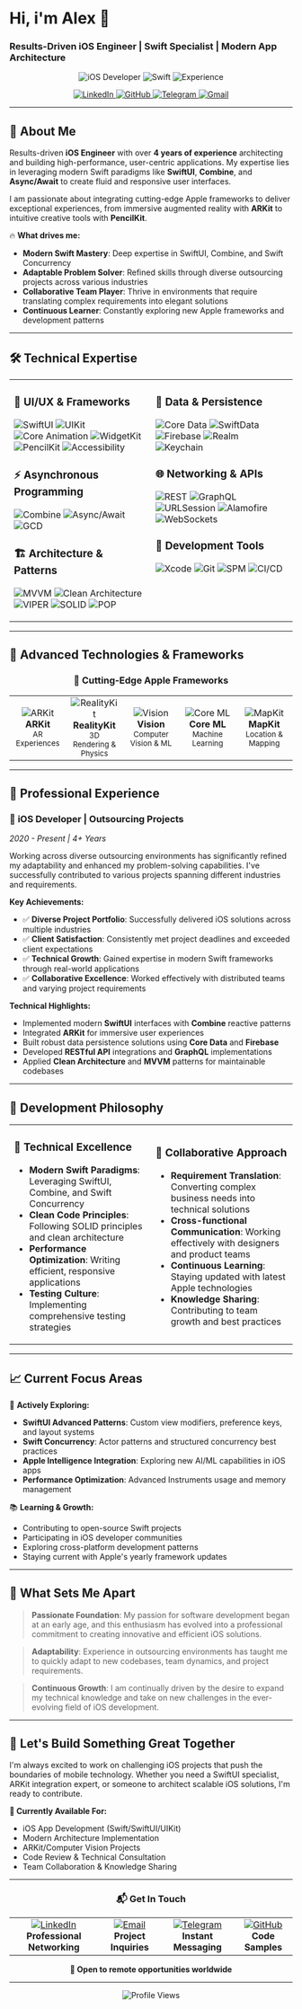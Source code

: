 # Hi, i'm Alex 👋
### Results-Driven iOS Engineer | Swift Specialist | Modern App Architecture

<div align="center">
  
![iOS Developer](https://img.shields.io/badge/iOS%20Developer-4%2B%20Years-blue?style=for-the-badge&logo=apple&logoColor=white)
![Swift](https://img.shields.io/badge/Swift-Expert-orange?style=for-the-badge&logo=swift&logoColor=white)
![Experience](https://img.shields.io/badge/Outsourcing-Expert-green?style=for-the-badge&logo=handshake&logoColor=white)

<p>
  <a href="https://www.linkedin.com/in/slwl/" target="_blank">
    <img src="https://img.shields.io/badge/LinkedIn-0077B5?style=for-the-badge&logo=linkedin&logoColor=white" alt="LinkedIn"/>
  </a>
  <a href="https://github.com/Sleywill" target="_blank">
    <img src="https://img.shields.io/badge/GitHub-181717?style=for-the-badge&logo=github&logoColor=white" alt="GitHub"/>
  </a>
  <a href="https://t.me/Sleywil" target="_blank">
    <img src="https://img.shields.io/badge/Telegram-26A5E4?style=for-the-badge&logo=telegram&logoColor=white" alt="Telegram"/>
  </a>
  <a href="mailto:slwv.dev@gmail.com">
    <img src="https://img.shields.io/badge/Gmail-D14836?style=for-the-badge&logo=gmail&logoColor=white" alt="Gmail"/>
  </a>
</p>

</div>

---

## 🚀 About Me

Results-driven **iOS Engineer** with over **4 years of experience** architecting and building high-performance, user-centric applications. My expertise lies in leveraging modern Swift paradigms like **SwiftUI**, **Combine**, and **Async/Await** to create fluid and responsive user interfaces.

I am passionate about integrating cutting-edge Apple frameworks to deliver exceptional experiences, from immersive augmented reality with **ARKit** to intuitive creative tools with **PencilKit**.

🔥 **What drives me:**
- **Modern Swift Mastery**: Deep expertise in SwiftUI, Combine, and Swift Concurrency
- **Adaptable Problem Solver**: Refined skills through diverse outsourcing projects across various industries
- **Collaborative Team Player**: Thrive in environments that require translating complex requirements into elegant solutions
- **Continuous Learner**: Constantly exploring new Apple frameworks and development patterns

---

## 🛠️ Technical Expertise

<table>
<tr>
<td valign="top" width="50%">

### 📱 **UI/UX & Frameworks**
![SwiftUI](https://img.shields.io/badge/SwiftUI-Expert-000000?style=flat-square&logo=swift&logoColor=F05138)
![UIKit](https://img.shields.io/badge/UIKit-Expert-2196F3?style=flat-square)
![Core Animation](https://img.shields.io/badge/Core%20Animation-Advanced-9C27B0?style=flat-square)
![WidgetKit](https://img.shields.io/badge/WidgetKit-Proficient-4CAF50?style=flat-square)
![PencilKit](https://img.shields.io/badge/PencilKit-Proficient-795548?style=flat-square)
![Accessibility](https://img.shields.io/badge/A11y-Advanced-FF6B35?style=flat-square)

### ⚡ **Asynchronous Programming**
![Combine](https://img.shields.io/badge/Combine-Expert-FF6B35?style=flat-square)
![Async/Await](https://img.shields.io/badge/Swift%20Concurrency-Advanced-00BCD4?style=flat-square)
![GCD](https://img.shields.io/badge/Grand%20Central%20Dispatch-Advanced-607D8B?style=flat-square)

### 🏗️ **Architecture & Patterns**
![MVVM](https://img.shields.io/badge/MVVM-Expert-FF5722?style=flat-square)
![Clean Architecture](https://img.shields.io/badge/Clean%20Architecture-Advanced-9C27B0?style=flat-square)
![VIPER](https://img.shields.io/badge/VIPER-Proficient-4CAF50?style=flat-square)
![SOLID](https://img.shields.io/badge/SOLID%20Principles-Advanced-2196F3?style=flat-square)
![POP](https://img.shields.io/badge/Protocol%20Oriented-Advanced-FF9800?style=flat-square)

</td>
<td valign="top" width="50%">

### 💾 **Data & Persistence**
![Core Data](https://img.shields.io/badge/Core%20Data-Advanced-607D8B?style=flat-square)
![SwiftData](https://img.shields.io/badge/SwiftData-Proficient-FF6B35?style=flat-square)
![Firebase](https://img.shields.io/badge/Firebase-Advanced-FFCA28?style=flat-square&logo=firebase&logoColor=black)
![Realm](https://img.shields.io/badge/Realm-Proficient-39477F?style=flat-square&logo=realm)
![Keychain](https://img.shields.io/badge/Keychain%20Services-Advanced-000000?style=flat-square)

### 🌐 **Networking & APIs**
![REST](https://img.shields.io/badge/RESTful%20APIs-Expert-4CAF50?style=flat-square)
![GraphQL](https://img.shields.io/badge/GraphQL-Proficient-E10098?style=flat-square&logo=graphql)
![URLSession](https://img.shields.io/badge/URLSession-Expert-2196F3?style=flat-square)
![Alamofire](https://img.shields.io/badge/Alamofire-Advanced-FF5722?style=flat-square)
![WebSockets](https://img.shields.io/badge/WebSockets-Proficient-FF9800?style=flat-square)

### 🔧 **Development Tools**
![Xcode](https://img.shields.io/badge/Xcode-Expert-147EFB?style=flat-square&logo=xcode)
![Git](https://img.shields.io/badge/Git-Expert-F05032?style=flat-square&logo=git&logoColor=white)
![SPM](https://img.shields.io/badge/Swift%20Package%20Manager-Advanced-FA7343?style=flat-square)
![CI/CD](https://img.shields.io/badge/GitHub%20Actions-Proficient-2088FF?style=flat-square&logo=github-actions)

</td>
</tr>
</table>

---

## 🎯 Advanced Technologies & Frameworks

<div align="center">

### 🚀 **Cutting-Edge Apple Frameworks**

<table>
<tr>
<td align="center" width="20%">
<img src="https://img.shields.io/badge/ARKit-Advanced-FF9800?style=for-the-badge&logo=apple&logoColor=white" alt="ARKit"/><br/>
<strong>ARKit</strong><br/>
<small>AR Experiences</small>
</td>
<td align="center" width="20%">
<img src="https://img.shields.io/badge/RealityKit-Proficient-E91E63?style=for-the-badge&logo=apple&logoColor=white" alt="RealityKit"/><br/>
<strong>RealityKit</strong><br/>
<small>3D Rendering & Physics</small>
</td>
<td align="center" width="20%">
<img src="https://img.shields.io/badge/Vision-Advanced-00BCD4?style=for-the-badge&logo=apple&logoColor=white" alt="Vision"/><br/>
<strong>Vision</strong><br/>
<small>Computer Vision & ML</small>
</td>
<td align="center" width="20%">
<img src="https://img.shields.io/badge/Core%20ML-Proficient-4CAF50?style=for-the-badge&logo=apple&logoColor=white" alt="Core ML"/><br/>
<strong>Core ML</strong><br/>
<small>Machine Learning</small>
</td>
<td align="center" width="20%">
<img src="https://img.shields.io/badge/MapKit-Advanced-9C27B0?style=for-the-badge&logo=apple&logoColor=white" alt="MapKit"/><br/>
<strong>MapKit</strong><br/>
<small>Location & Mapping</small>
</td>
</tr>
</table>

</div>

---

## 💼 Professional Experience

### 🏢 **iOS Developer** | Outsourcing Projects
*2020 - Present | 4+ Years*

Working across diverse outsourcing environments has significantly refined my adaptability and enhanced my problem-solving capabilities. I've successfully contributed to various projects spanning different industries and requirements.

**Key Achievements:**
- ✅ **Diverse Project Portfolio**: Successfully delivered iOS solutions across multiple industries
- ✅ **Client Satisfaction**: Consistently met project deadlines and exceeded client expectations  
- ✅ **Technical Growth**: Gained expertise in modern Swift frameworks through real-world applications
- ✅ **Collaborative Excellence**: Worked effectively with distributed teams and varying project requirements

**Technical Highlights:**
- Implemented modern **SwiftUI** interfaces with **Combine** reactive patterns
- Integrated **ARKit** for immersive user experiences
- Built robust data persistence solutions using **Core Data** and **Firebase**
- Developed **RESTful API** integrations and **GraphQL** implementations
- Applied **Clean Architecture** and **MVVM** patterns for maintainable codebases

---

## 🎨 Development Philosophy

<table>
<tr>
<td width="50%">

### **🔧 Technical Excellence**
- **Modern Swift Paradigms**: Leveraging SwiftUI, Combine, and Swift Concurrency
- **Clean Code Principles**: Following SOLID principles and clean architecture
- **Performance Optimization**: Writing efficient, responsive applications
- **Testing Culture**: Implementing comprehensive testing strategies

</td>
<td width="50%">

### **🤝 Collaborative Approach**
- **Requirement Translation**: Converting complex business needs into technical solutions
- **Cross-functional Communication**: Working effectively with designers and product teams
- **Continuous Learning**: Staying updated with latest Apple technologies
- **Knowledge Sharing**: Contributing to team growth and best practices

</td>
</tr>
</table>

---

## 📈 Current Focus Areas

🎯 **Actively Exploring:**
- **SwiftUI Advanced Patterns**: Custom view modifiers, preference keys, and layout systems
- **Swift Concurrency**: Actor patterns and structured concurrency best practices  
- **Apple Intelligence Integration**: Exploring new AI/ML capabilities in iOS apps
- **Performance Optimization**: Advanced Instruments usage and memory management

📚 **Learning & Growth:**
- Contributing to open-source Swift projects
- Participating in iOS developer communities
- Exploring cross-platform development patterns
- Staying current with Apple's yearly framework updates

---

## 🌟 What Sets Me Apart

> **Passionate Foundation**: My passion for software development began at an early age, and this enthusiasm has evolved into a professional commitment to creating innovative and efficient iOS solutions.

> **Adaptability**: Experience in outsourcing environments has taught me to quickly adapt to new codebases, team dynamics, and project requirements.

> **Continuous Growth**: I am continually driven by the desire to expand my technical knowledge and take on new challenges in the ever-evolving field of iOS development.

---

## 🚀 Let's Build Something Great Together

I'm always excited to work on challenging iOS projects that push the boundaries of mobile technology. Whether you need a SwiftUI specialist, ARKit integration expert, or someone to architect scalable iOS solutions, I'm ready to contribute.

**🎯 Currently Available For:**
- iOS App Development (Swift/SwiftUI/UIKit)
- Modern Architecture Implementation  
- ARKit/Computer Vision Projects
- Code Review & Technical Consultation
- Team Collaboration & Knowledge Sharing

---

<div align="center">

### 📬 **Get In Touch**

<table>
<tr>
<td align="center">
<a href="https://www.linkedin.com/in/slwl/" target="_blank">
<img src="https://img.shields.io/badge/LinkedIn-Professional%20Profile-0077B5?style=for-the-badge&logo=linkedin&logoColor=white" alt="LinkedIn"/>
</a><br/>
<strong>Professional Networking</strong>
</td>
<td align="center">
<a href="mailto:slwv.dev@gmail.com">
<img src="https://img.shields.io/badge/Email-Direct%20Contact-D14836?style=for-the-badge&logo=gmail&logoColor=white" alt="Email"/>
</a><br/>
<strong>Project Inquiries</strong>
</td>
<td align="center">
<a href="https://t.me/Sleywil" target="_blank">
<img src="https://img.shields.io/badge/Telegram-Quick%20Chat-26A5E4?style=for-the-badge&logo=telegram&logoColor=white" alt="Telegram"/>
</a><br/>
<strong>Instant Messaging</strong>
</td>
<td align="center">
<a href="https://github.com/Sleywill" target="_blank">
<img src="https://img.shields.io/badge/GitHub-Code%20Portfolio-181717?style=for-the-badge&logo=github&logoColor=white" alt="GitHub"/>
</a><br/>
<strong>Code Samples</strong>
</td>
</tr>
</table>

**📍 Open to remote opportunities worldwide**

</div>

---

<div align="center">
  <img src="https://komarev.com/ghpvc/?username=sleywill&color=blue&style=for-the-badge" alt="Profile Views"/>
</div>

